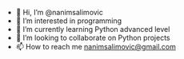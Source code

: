 - 👋 Hi, I’m @nanimsalimovic
- 👀 I’m interested in programming
- 🌱 I’m currently learning Python advanced level
- 💞️ I’m looking to collaborate on Python projects
- 📫 How to reach me nanimsalimovic@gmail.com

<!---
nanimsalimovic/nanimsalimovic is a ✨ special ✨ repository because its `README.md` (this file) appears on your GitHub profile.
You can click the Preview link to take a look at your changes.
--->

